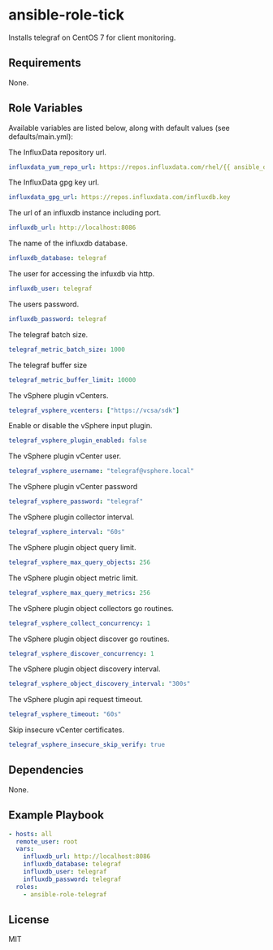 # ansible-role-tick

Installs telegraf on CentOS 7 for client monitoring.

## Requirements

None.

## Role Variables

Available variables are listed below, along with default values (see defaults/main.yml):

The InfluxData repository url.

```yaml
influxdata_yum_repo_url: https://repos.influxdata.com/rhel/{{ ansible_distribution_major_version }}/{{ ansible_architecture }}/stable
```

The InfluxData gpg key url.

```yaml
influxdata_gpg_url: https://repos.influxdata.com/influxdb.key
```

The url of an influxdb instance including port.

```yaml
influxdb_url: http://localhost:8086
```

The name of the influxdb database.

```yaml
influxdb_database: telegraf
```

The user for accessing the infuxdb via http.

```yaml
influxdb_user: telegraf
```

The users password.

```yaml
influxdb_password: telegraf
```

The telegraf batch size.

```yaml
telegraf_metric_batch_size: 1000
```

The telegraf buffer size

```yaml
telegraf_metric_buffer_limit: 10000
```

The vSphere plugin vCenters.

```yaml
telegraf_vsphere_vcenters: ["https://vcsa/sdk"]
```

Enable or disable the vSphere input plugin.

```yaml
telegraf_vsphere_plugin_enabled: false
```

The vSphere plugin vCenter user.

```yaml
telegraf_vsphere_username: "telegraf@vsphere.local"
```

The vSphere plugin vCenter password

```yaml
telegraf_vsphere_password: "telegraf"
```

The vSphere plugin collector interval.

```yaml
telegraf_vsphere_interval: "60s"
```

The vSphere plugin object query limit.

```yaml
telegraf_vsphere_max_query_objects: 256
```

The vSphere plugin object metric limit.

```yaml
telegraf_vsphere_max_query_metrics: 256
```

The vSphere plugin object collectors go routines.

```yaml
telegraf_vsphere_collect_concurrency: 1
```

The vSphere plugin object discover go routines.

```yaml
telegraf_vsphere_discover_concurrency: 1
```

The vSphere plugin object discovery interval.

```yaml
telegraf_vsphere_object_discovery_interval: "300s"
```

The vSphere plugin api request timeout.

```yaml
telegraf_vsphere_timeout: "60s"
```

Skip insecure vCenter certificates.

```yaml
telegraf_vsphere_insecure_skip_verify: true
```

## Dependencies

None.

## Example Playbook

```yaml
- hosts: all
  remote_user: root
  vars:
    influxdb_url: http://localhost:8086
    influxdb_database: telegraf
    influxdb_user: telegraf
    influxdb_password: telegraf
  roles:
    - ansible-role-telegraf
```

## License

MIT
